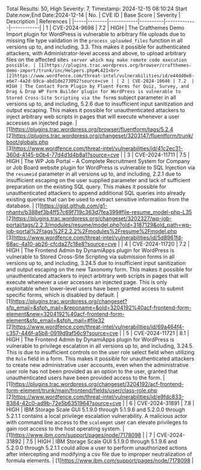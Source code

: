 Total Results: 50, High Severity: 7, Timestamp: 2024-12-15 08:10:24
Start Date:now;End Date:2024-12-14
| No. | CVE ID | Base Score | Severity | Description | References |
|-----|--------|------------|----------|-------------|------------|
| 1 | CVE-2024-9698 | 7.2  | HIGH | The Crafthemes Demo Import plugin for WordPress is vulnerable to arbitrary file uploads due to missing file type validation in the `process_uploaded_files` function in all versions up to, and including, 3.3. This makes it possible for authenticated attackers, with Administrator-level access and above, to upload arbitrary files on the affected site`s server which may make remote code execution possible. | [1]https://plugins.trac.wordpress.org/browser/crafthemes-demo-import/trunk/inc/Helpers.php#L421<br>[2]https://www.wordfence.com/threat-intel/vulnerabilities/id/e44dd0e8-e6e7-4a2d-b9ca-abd1de273092?source=cve |
| 2 | CVE-2024-10646 | 7.2  | HIGH | The Contact Form Plugin by Fluent Forms for Quiz, Survey, and Drag & Drop WP Form Builder plugin for WordPress is vulnerable to Stored Cross-Site Scripting via the form`s subject parameter in all versions up to, and including, 5.2.6 due to insufficient input sanitization and output escaping. This makes it possible for unauthenticated attackers to inject arbitrary web scripts in pages that will execute whenever a user accesses an injected page. | [1]https://plugins.trac.wordpress.org/browser/fluentform/tags/5.2.4<br>[2]https://plugins.trac.wordpress.org/changeset/3203147/fluentform/trunk/boot/globals.php<br>[3]https://www.wordfence.com/threat-intel/vulnerabilities/id/41c2ec31-360d-4145-b0b4-77d4d1d4b8a1?source=cve |
| 3 | CVE-2024-11711 | 7.5  | HIGH | The WP Job Portal – A Complete Recruitment System for Company or Job Board website plugin for WordPress is vulnerable to SQL Injection via the `resumeid` parameter in all versions up to, and including, 2.2.1 due to insufficient escaping on the user supplied parameter and lack of sufficient preparation on the existing SQL query.  This makes it possible for unauthenticated attackers to append additional SQL queries into already existing queries that can be used to extract sensitive information from the database. | [1]https://gist.github.com/g1-nhantv/b388ef3b4ff57c69f719c363d7fea399#file-resume_model-php-L35<br>[2]https://plugins.trac.wordpress.org/changeset/3202327/wp-job-portal/tags/2.2.3/modules/resume/model.php?old=3187129&old_path=wp-job-portal%2Ftags%2F2.2.2%2Fmodules%2Fresume%2Fmodel.php<br>[3]https://www.wordfence.com/threat-intel/vulnerabilities/id/5d8961fd-68ac-4a10-ab26-cfcda27c18e8?source=cve |
| 4 | CVE-2024-11720 | 7.2  | HIGH | The Frontend Admin by DynamiApps plugin for WordPress is vulnerable to Stored Cross-Site Scripting via submission forms in all versions up to, and including, 3.24.5 due to insufficient input sanitization and output escaping on the new Taxonomy form. This makes it possible for unauthenticated attackers to inject arbitrary web scripts in pages that will execute whenever a user accesses an injected page. This is only exploitable when lower-level users have been granted access to submit specific forms, which is disabled by default. | [1]https://plugins.trac.wordpress.org/changeset?sfp_email=&sfph_mail=&reponame=&old=3204192%40acf-frontend-form-element&new=3204192%40acf-frontend-form-element&sfp_email=&sfph_mail=#file32<br>[2]https://www.wordfence.com/threat-intel/vulnerabilities/id/69a464f4-c357-446f-a5b8-0919d9af56c9?source=cve |
| 5 | CVE-2024-11721 | 8.1  | HIGH | The Frontend Admin by DynamiApps plugin for WordPress is vulnerable to privilege escalation in all versions up to, and including, 3.24.5. This is due to insufficient controls on the user role select field when utilizing the `Role` field in a form. This makes it possible for unauthenticated attackers to create new administrative user accounts, even when the administrative user role has not been provided as an option to the user, granted that unauthenticated users have been provided access to the form. | [1]https://plugins.trac.wordpress.org/changeset/3204192/acf-frontend-form-element/trunk/main/frontend/fields/user/class-role.php<br>[2]https://www.wordfence.com/threat-intel/vulnerabilities/id/e9fdc833-8384-42c0-ad9b-72e5b6351964?source=cve |
| 6 | CVE-2024-31891 | 7.8  | HIGH | IBM Storage Scale GUI 5.1.9.0 through 5.1.9.6 and 5.2.0.0 through 5.2.1.1 contains a local privilege escalation vulnerability. A malicious actor with command line access to the `scalemgmt` user can elevate privileges to gain root access to the host operating system. | [1]https://www.ibm.com/support/pages/node/7178098 |
| 7 | CVE-2024-31892 | 7.5  | HIGH | IBM Storage Scale GUI 5.1.9.0 through 5.1.9.6 and 5.2.0.0 through 5.2.1.1 could allow a user to perform unauthorized actions after intercepting and modifying a csv file due to improper neutralization of formula elements. | [1]https://www.ibm.com/support/pages/node/7178098 |

